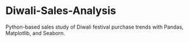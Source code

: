 # Diwali-Sales-Analysis
Python-based sales study of Diwali festival purchase trends with Pandas, Matplotlib, and Seaborn.
